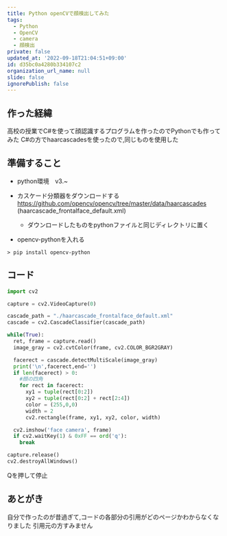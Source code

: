 ```yaml
---
title: Python openCVで顔検出してみた
tags:
  - Python
  - OpenCV
  - camera
  - 顔検出
private: false
updated_at: '2022-09-18T21:04:51+09:00'
id: d35bc0a4280b334107c2
organization_url_name: null
slide: false
ignorePublish: false
---
```

## 作った経緯
高校の授業でC#を使って顔認識するプログラムを作ったのでPythonでも作ってみた
C#の方でhaarcascadesを使ったので,同じものを使用した

## 準備すること
* python環境　v3.~

* カスケード分類器をダウンロードする
https://github.com/opencv/opencv/tree/master/data/haarcascades (haarcascade_frontalface_default.xml)

   * ダウンロードしたものをpythonファイルと同じディレクトリに置く

* opencv-pythonを入れる
```
> pip install opencv-python
```

## コード

```python:camera.py
import cv2

capture = cv2.VideoCapture(0)

cascade_path = "./haarcascade_frontalface_default.xml"
cascade = cv2.CascadeClassifier(cascade_path)

while(True):
  ret, frame = capture.read()
  image_gray = cv2.cvtColor(frame, cv2.COLOR_BGR2GRAY)

  facerect = cascade.detectMultiScale(image_gray)
  print('\n',facerect,end='')
  if len(facerect) > 0:
    #顔の四角
    for rect in facerect:
      xy1 = tuple(rect[0:2])
      xy2 = tuple(rect[0:2] + rect[2:4])
      color = (255,0,0)
      width = 2
      cv2.rectangle(frame, xy1, xy2, color, width)

  cv2.imshow('face camera', frame)
  if cv2.waitKey(1) & 0xFF == ord('q'):
    break

capture.release()
cv2.destroyAllWindows()
```

Qを押して停止

## あとがき
自分で作ったのが昔過ぎて,コードの各部分の引用がどのページかわからなくなりました
引用元の方すみません
